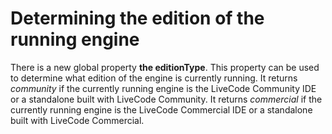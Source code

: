 # Determining the edition of the running engine
There is a new global property **the editionType**. This property can be used to determine what edition of the engine is currently running.
It returns *community* if the currently running engine is the LiveCode Community IDE or a standalone built with LiveCode Community.
It returns *commercial* if the currently running engine is the LiveCode Commercial IDE or a standalone built with LiveCode Commercial.

